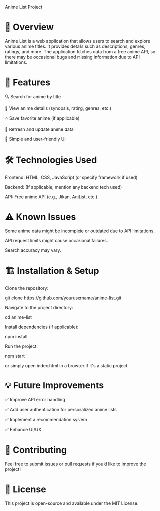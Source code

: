Anime List Project

<h1>📖 Overview</h1>

Anime List is a web application that allows users to search and explore various anime titles. It provides details such as descriptions, genres, ratings, and more. The application fetches data from a free anime API, so there may be occasional bugs and missing information due to API limitations.

<h1>🚀 Features</h1>

🔍 Search for anime by title

📜 View anime details (synopsis, rating, genres, etc.)

⭐ Save favorite anime (if applicable)

🔄 Refresh and update anime data

🎨 Simple and user-friendly UI

<h1>🛠️ Technologies Used</h1>

Frontend: HTML, CSS, JavaScript (or specify framework if used)

Backend: (If applicable, mention any backend tech used)

API: Free anime API (e.g., Jikan, AniList, etc.)

<h1>⚠️ Known Issues</h1>

Some anime data might be incomplete or outdated due to API limitations.

API request limits might cause occasional failures.

Search accuracy may vary.

<h1>🏗️ Installation & Setup</h1>

Clone the repository:

git clone https://github.com/yourusername/anime-list.git

Navigate to the project directory:

cd anime-list

Install dependencies (if applicable):

npm install

Run the project:

npm start

or simply open index.html in a browser if it's a static project.

<h1>💡 Future Improvements</h1>

✅ Improve API error handling

✅ Add user authentication for personalized anime lists

✅ Implement a recommendation system

✅ Enhance UI/UX

<h1>🤝 Contributing</h1>

Feel free to submit issues or pull requests if you’d like to improve the project!

<h1>📜 License</h1>

This project is open-source and available under the MIT License.
